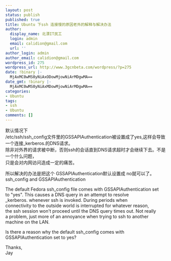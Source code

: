 ```yaml
---
layout: post
status: publish
published: true
title: Ubuntu 下ssh 连接慢的原因老外的解释与解决办法
author:
  display_name: 北漂IT民工
  login: admin
  email: calidion@gmail.com
  url: ''
author_login: admin
author_email: calidion@gmail.com
wordpress_id: 275
wordpress_url: http://www.3gcnbeta.com/wordpress/?p=275
date: !binary |-
  MjAxMC0wMS0yNiAxODowMjowNiArMDgwMA==
date_gmt: !binary |-
  MjAxMC0wMS0yNiAxMDowMjowNiArMDgwMA==
categories:
- Ubuntu
tags:
- ssh
- Ubuntu
comments: []
---
```

<p>默认情况下<br />
&#47;etc&#47;ssh&#47;ssh_config文件里的GSSAPIAuthentication被设置成了yes,这样会导致一个连接_kerberos.<hostname>的DNS请求。<br />
除非对外界的请求被中断，否则ssh的会话直到DNS请求超时才会继续下去。不是一个什么问题，<br />
只是会对内网访问造成一定的痛苦。</p>
<p>所以解决的办法是把这个 GSSAPIAuthentication默认设置成 no就可以了。<br />
ssh_config and GSSAPIAuthentication</p>
<p>The default Fedora ssh_config file comes with GSSAPIAuthentication set<br />
to "yes".  This causes a DNS query in an attempt to resolve<br />
_kerberos.<hostname> whenever ssh is invoked.  During periods when<br />
connectivity to the outside world is interrupted for whatever reason,<br />
the ssh session won't proceed until the DNS query times out.  Not really<br />
a problem, just more of an annoyance when trying to ssh to another<br />
machine on the LAN.</p>
<p>Is there a reason why the default ssh_config comes with<br />
GSSAPIAuthentication set to yes?</p>
<p>Thanks,<br />
Jay</p>
